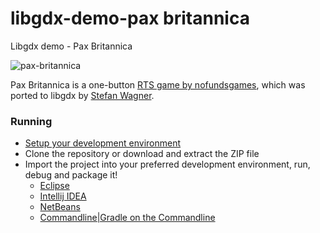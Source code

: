 libgdx-demo-pax britannica
====================

  Libgdx demo - Pax Britannica

![pax-britannica](http://i.imgur.com/evYlHaf.png)

Pax Britannica is a one-button [RTS game by nofundsgames](http://paxbritannica.henk.ca/), which was ported to libgdx by [Stefan Wagner](http://bompoblog.tumblr.com/).

### Running
* [Setup your development environment](https://github.com/libgdx/libgdx/wiki)
* Clone the repository or download and extract the ZIP file
* Import the project into your preferred development environment, run, debug and package it!
  * [Eclipse](https://github.com/libgdx/libgdx/wiki/Gradle-and-Eclipse)
  * [Intellij IDEA](https://github.com/libgdx/libgdx/wiki/Gradle-and-Intellij-IDEA)
  * [NetBeans](https://github.com/libgdx/libgdx/wiki/Gradle-and-NetBeans)
  * [Commandline|Gradle on the Commandline](https://github.com/libgdx/libgdx/wiki/Gradle-on-the-Commandline)
